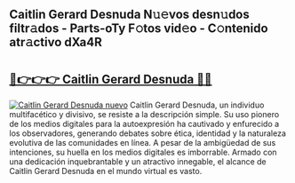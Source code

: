 ## Caitlin Gerard Desnuda N𝚞𝚎vos desn𝚞dos filtr𝚊dos - Parts-oTy F𝚘tos vid𝚎o - C𝚘ntenido atr𝚊ctivo dXa4R

# <h2><a href="http://mba1ndl.tromn.icu/?c=Caitlin+Gerard+Desnuda">🔗👉👉👉 Caitlin Gerard Desnuda 🔗🔗</a></h2>

[![Caitlin Gerard Desnuda nuevo](https://i.imgur.com/pEAQMta.gif)](http://mba1ndl.tromn.icu/?c=Caitlin+Gerard+Desnuda)
Caitlin Gerard Desnuda, un individuo multifacético y divisivo, se resiste a la descripción simple. Su uso pionero de los medios digitales para la autoexpresión ha cautivado y enfurecido a los observadores, generando debates sobre ética, identidad y la naturaleza evolutiva de las comunidades en línea. A pesar de la ambigüedad de sus intenciones, su huella en los medios digitales es imborrable. Armado con una dedicación inquebrantable y un atractivo innegable, el alcance de Caitlin Gerard Desnuda en el mundo virtual es vasto.
